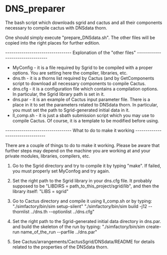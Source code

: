# DNS_preparer

The bash script which downloads sgrid and cactus and all their components necessary to compile cactus with DNSdata thorn.

One should simply execute "prepare_DNSdata.sh". The other files will be copied into the right places for further edition.

--------------------------------- Explonation of the "other files" ---------------------------------


- MyConfig    	- it is a file required by Sgrid to be compiled with a proper options. You are setting here the compiler, libraries, etc.
- dns.th      	- it is a thorns list required by Cactus (and by GetComponents script to download all necessary components to compile Cactus.
- dns.cfg		- it is a configuration file which contains a compilation options. In particular, the Sgrid library path is set in it.
- dns.par		- it is an example of Cactus input parameter file. There is a place in it to set the parameters related to DNSdata thorn. In particular, you must set the path to Sgrid-generated initial data in it.
- ll_comp.sh	- it is just a sbath submission script which you may use to compile Cactus. Of course, it is a template to be modified before using. 


--------------------------------- What to do to make it working ---------------------------------

There are a couple of things to do to make it working. Please be aware that further steps may depend on the machine you are working at and your private modules, libraries, compilers, etc.

1. Go to the Sgrid directory and try to compile it by typing "make". If failed, you must properly set MyConfog and try again.

2. Set the right path to the Sgrid library in your dns.cfg file. It probably supposed to be
"LIBDIRS = path_to_this_project/sgrid/lib", and then the library itself:
"LIBS = sgrid"

3. Go to Cactus directory and compile it using ll_comp.sh or by typing:
"./simfactory/bin/sim setup-silent"
"./simfactory/bin/sim build -j12 --thornlist ../dns.th --optionlist ../dns.cfg"

4. Set the right path to the Sgrid-generated initial data directory in dns.par. and build the skeleton of the run by typing:
"./simfactory/bin/sim create-run name_of_the_run --parfile ../dns.par"

5. See Cactus/arrangements/CactusSgrid/DNSdata/README for details related to the properties of the DNSdata thorn.

